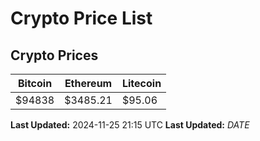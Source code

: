 # Crypto Price List

## Crypto Prices
| Bitcoin | Ethereum | Litecoin |
| ------- | -------- | -------- |
| $94838 | $3485.21 | $95.06 |
**Last Updated:** 2024-11-25 21:15 UTC
**Last Updated:** $DATE$
